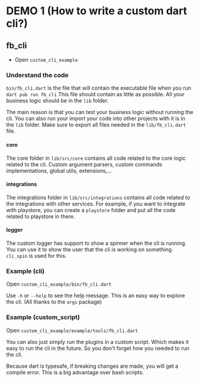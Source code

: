 # DEMO 1 (How to write a custom dart cli?)

## fb_cli

- Open `custom_cli_example`

### Understand the code

`bin/fb_cli.dart` is the file that will contain the executable file when you run `dart pub run fb_cli`
This file should contain as little as possible. All your business logic should be in the `lib` folder.

The main reason is that you can test your business logic without running the cli. You can also run your import your code into other projects with it is in the `lib` folder.
Make sure to export all files needed in the `lib/fb_cli.dart` file.

#### core

The core folder in `lib/src/core` contains all code related to the core logic related to the cli. Custom argument parsers, custom commands implementations, global utils, extensions,...

#### integrations

The integrations folder in `lib/src/integrations` contains all code related to the integrations with other services. For example, if you want to integrate with playstore, you can create a `playstore` folder and put all the code related to playstore in there.

#### logger

The custom logger has support to show a spinner when the cli is running. You can use it to show the user that the cli is working on something. `cli_spin` is used for this.

### Example (cli)

Open `custom_cli_example/bin/fb_cli.dart`

Use `-h` or `--help` to see the help message. This is an easy way to explore the cli. (All thanks to the `args` package)

### Example (custom_script)

Open `custom_cli_example/example/tools/fb_cli.dart`

You can also just simply run the plugins in a custom script. Which makes it easy to run the cli in the future. So you don't forget how you needed to run the cli.

Because dart is typesafe, if breaking changes are made, you will get a compile error. This is a big advantage over bash scripts.
